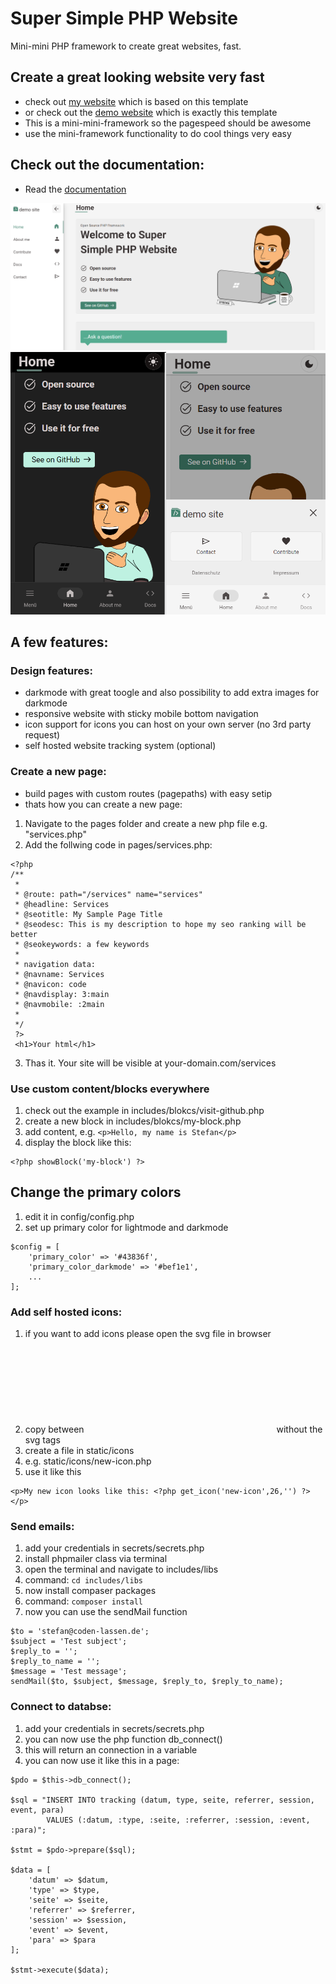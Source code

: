 # Super Simple PHP Website
Mini-mini PHP framework to create great websites, fast.

## Create a great looking website very fast
- check out [my website](https://coden-lassen.de) which is based on this template
- or check out the [demo website](https://demo.coden-lassen.de) which is exactly this template
- This is a mini-mini-framework so the pagespeed should be awesome
- use the mini-framework functionality to do cool things very easy

## Check out the documentation:
- Read the [documentation](https://demo.coden-lassen.de/docu)

![My Image](static/img/screenshot1.png)
![My Image](static/img/screenshot2.png)

## A few features:

### Design features:
- darkmode with great toogle and also possibility to add extra images for darkmode
- responsive website with sticky mobile bottom navigation
- icon support for icons you can host on your own server (no 3rd party request)
- self hosted website tracking system (optional)

### Create a new page:
- build pages with custom routes (pagepaths) with easy setip
- thats how you can create a new page:
1. Navigate to the pages folder and create a new php file e.g. "services.php"
2. Add the follwing code in pages/services.php:
```
<?php
/**
 * 
 * @route: path="/services" name="services"
 * @headline: Services
 * @seotitle: My Sample Page Title
 * @seodesc: This is my description to hope my seo ranking will be better
 * @seokeywords: a few keywords
 * 
 * navigation data:
 * @navname: Services
 * @navicon: code
 * @navdisplay: 3:main
 * @navmobile: :2main
 * 
 */
 ?>
 <h1>Your html</h1>
```
3. Thas it. Your site will be visible at your-domain.com/services

### Use custom content/blocks everywhere

1. check out the example in includes/blokcs/visit-github.php
2. create a new block in includes/blokcs/my-block.php
3. add content, e.g. `<p>Hello, my name is Stefan</p>`
4. display the block like this:
```  
<?php showBlock('my-block') ?>
```

## Change the primary colors
1. edit it in config/config.php
2. set up primary color for lightmode and darkmode
```
$config = [
    'primary_color' => '#43836f',
    'primary_color_darkmode' => '#bef1e1',
    ...
];
```

### Add self hosted icons:
1. if you want to add icons please open the svg file in browser
2. copy between <svg></svg> without the svg tags
3. create a file in static/icons
4. e.g. static/icons/new-icon.php
5. use it like this
```
<p>My new icon looks like this: <?php get_icon('new-icon',26,'') ?></p>
```

### Send emails:
1. add your credentials in secrets/secrets.php
2. install phpmailer class via terminal
3. open the terminal and navigate to includes/libs
4. command: `cd includes/libs`
5. now install compaser packages
6. command: `composer install`
7. now you can use the sendMail function
```
$to = 'stefan@coden-lassen.de';
$subject = 'Test subject';
$reply_to = '';
$reply_to_name = '';
$message = 'Test message';
sendMail($to, $subject, $message, $reply_to, $reply_to_name);
```

### Connect to databse:
1. add your credentials in secrets/secrets.php
2. you can now use the php function db_connect()
3. this will return an connection in a variable
4. you can now use it like this in a page:

```
$pdo = $this->db_connect();

$sql = "INSERT INTO tracking (datum, type, seite, referrer, session, event, para) 
        VALUES (:datum, :type, :seite, :referrer, :session, :event, :para)";

$stmt = $pdo->prepare($sql);

$data = [
    'datum' => $datum,
    'type' => $type,
    'seite' => $seite,
    'referrer' => $referrer,
    'session' => $session,
    'event' => $event,
    'para' => $para
];

$stmt->execute($data);
```